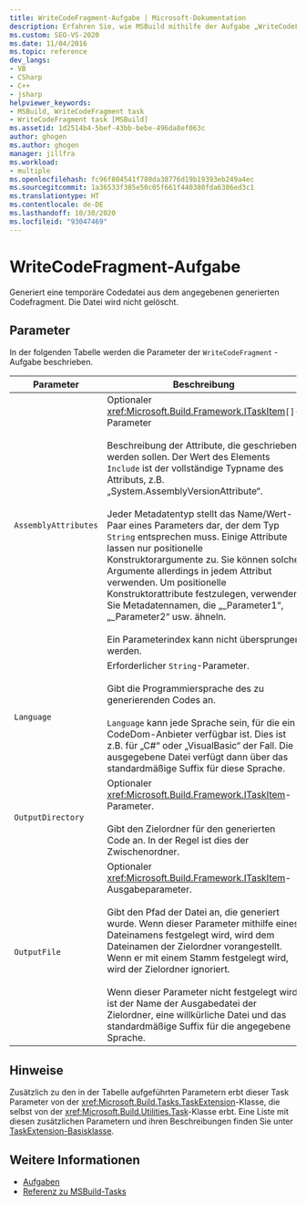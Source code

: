```yaml
---
title: WriteCodeFragment-Aufgabe | Microsoft-Dokumentation
description: Erfahren Sie, wie MSBuild mithilfe der Aufgabe „WriteCodeFragment“ eine temporäre Codedatei aus dem angegebenen generierten Codefragment erzeugt.
ms.custom: SEO-VS-2020
ms.date: 11/04/2016
ms.topic: reference
dev_langs:
- VB
- CSharp
- C++
- jsharp
helpviewer_keywords:
- MSBuild, WriteCodeFragment task
- WriteCodeFragment task [MSBuild]
ms.assetid: 1d2514b4-5bef-43bb-bebe-496da8ef063c
author: ghogen
ms.author: ghogen
manager: jillfra
ms.workload:
- multiple
ms.openlocfilehash: fc96f804541f780da38776d19b19393eb249a4ec
ms.sourcegitcommit: 1a36533f385e50c05f661f440380fda6386ed3c1
ms.translationtype: HT
ms.contentlocale: de-DE
ms.lasthandoff: 10/30/2020
ms.locfileid: "93047469"
---
```

# <a name="writecodefragment-task"></a>WriteCodeFragment-Aufgabe

Generiert eine temporäre Codedatei aus dem angegebenen generierten Codefragment. Die Datei wird nicht gelöscht.

## <a name="parameters"></a>Parameter

 In der folgenden Tabelle werden die Parameter der `WriteCodeFragment` -Aufgabe beschrieben.

|Parameter|Beschreibung|
|---------------|-----------------|
|`AssemblyAttributes`|Optionaler <xref:Microsoft.Build.Framework.ITaskItem>`[]`-Parameter<br /><br /> Beschreibung der Attribute, die geschrieben werden sollen. Der Wert des Elements `Include` ist der vollständige Typname des Attributs, z.B. „System.AssemblyVersionAttribute“.<br /><br /> Jeder Metadatentyp stellt das Name/Wert-Paar eines Parameters dar, der dem Typ `String` entsprechen muss. Einige Attribute lassen nur positionelle Konstruktorargumente zu. Sie können solche Argumente allerdings in jedem Attribut verwenden. Um positionelle Konstruktorattribute festzulegen, verwenden Sie Metadatennamen, die „_Parameter1“, „_Parameter2“ usw. ähneln.<br /><br /> Ein Parameterindex kann nicht übersprungen werden.|
|`Language`|Erforderlicher `String`-Parameter.<br /><br /> Gibt die Programmiersprache des zu generierenden Codes an.<br /><br /> `Language` kann jede Sprache sein, für die ein CodeDom-Anbieter verfügbar ist. Dies ist z.B. für „C#“ oder „VisualBasic“ der Fall. Die ausgegebene Datei verfügt dann über das standardmäßige Suffix für diese Sprache.|
|`OutputDirectory`|Optionaler <xref:Microsoft.Build.Framework.ITaskItem>-Parameter.<br /><br /> Gibt den Zielordner für den generierten Code an. In der Regel ist dies der Zwischenordner.|
|`OutputFile`|Optionaler <xref:Microsoft.Build.Framework.ITaskItem>-Ausgabeparameter.<br /><br /> Gibt den Pfad der Datei an, die generiert wurde. Wenn dieser Parameter mithilfe eines Dateinamens festgelegt wird, wird dem Dateinamen der Zielordner vorangestellt. Wenn er mit einem Stamm festgelegt wird, wird der Zielordner ignoriert.<br /><br /> Wenn dieser Parameter nicht festgelegt wird, ist der Name der Ausgabedatei der Zielordner, eine willkürliche Datei und das standardmäßige Suffix für die angegebene Sprache.|

## <a name="remarks"></a>Hinweise

 Zusätzlich zu den in der Tabelle aufgeführten Parametern erbt dieser Task Parameter von der <xref:Microsoft.Build.Tasks.TaskExtension>-Klasse, die selbst von der <xref:Microsoft.Build.Utilities.Task>-Klasse erbt. Eine Liste mit diesen zusätzlichen Parametern und ihren Beschreibungen finden Sie unter [TaskExtension-Basisklasse](../msbuild/taskextension-base-class.md).

## <a name="see-also"></a>Weitere Informationen

- [Aufgaben](../msbuild/msbuild-tasks.md)
- [Referenz zu MSBuild-Tasks](../msbuild/msbuild-task-reference.md)
